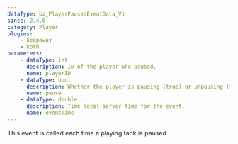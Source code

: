 ```yaml
---
dataType: bz_PlayerPausedEventData_V1
since: 2.4.0
category: Player
plugins:
    - keepaway
    - koth
parameters:
    - dataType: int
      description: ID of the player who paused.
      name: playerID
    - dataType: bool
      description: Whether the player is pausing (true) or unpausing (false)
      name: pause
    - dataType: double
      description: Time local server time for the event.
      name: eventTime
---
```


This event is called each time a playing tank is paused

